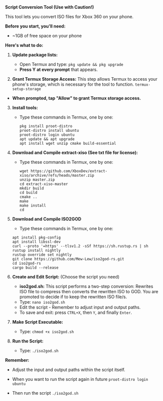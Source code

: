 **Script Conversion Tool (Use with Caution!)**

This tool lets you convert ISO files for Xbox 360 on your phone.

**Before you start, you'll need:**

* ~1GB of free space on your phone

**Here's what to do:**

1. **Update package lists:**

   - Open Termux and type:
     ```pkg update && pkg upgrade```
   - **Press Y at every prompt** that appears.

2. **Grant Termux Storage Access:**
This step allows Termux to access your phone's storage, which is necessary for the tool to function.
```termux-setup-storage```
* **When prompted, tap "Allow" to grant Termux storage access.**

3. **Install tools:**
   - Type these commands in Termux, one by one:
     ```
     pkg install proot-distro
     proot-distro install ubuntu
     proot-distro login ubuntu
     apt update && apt upgrade
     apt install wget unzip cmake build-essential
     ```

4. **Download and Compile extract-xiso (See txt file for license):**
   - Type these commands in Termux, one by one:
     ```
     wget https://github.com/XboxDev/extract-xiso/archive/refs/heads/master.zip
     unzip master.zip
     cd extract-xiso-master
     mkdir build
     cd build
     cmake ..
     make
     make install
     cd
     ```
     
5. **Download and Compile ISO2GOD**
    - Type these commands in Termux, one by one:
     ```
     apt install pkg-config
     apt install libssl-dev
     curl --proto '=https' --tlsv1.2 -sSf https://sh.rustup.rs | sh
     rustup install nightly
     rustup override set nightly
     git clone https://github.com/Mew-Lew/iso2god-rs.git
     cd iso2god-rs
     cargo build --release
     ```

6. **Create and Edit Script:** (Choose the script you need)

   * **iso2god.sh:** This script performs a two-step conversion: Rewrites ISO file to compress then converts the rewritten ISO to GOD.
   You are promoted to decide if to keep the rewritten ISO file/s.

   - Type: `nano iso2god.sh`
   - Edit the script - Remember to adjust input and output paths.
   - To save and exit: press `CTRL+X`, then `Y`, and finally `Enter`.

7. **Make Script Executable:**
   - Type: `chmod +x iso2god.sh`

8. **Run the Script:**
   - Type: `./iso2god.sh`

**Remember:**

* Adjust the input and output paths within the script itself.

* When you want to run the script again in future
`proot-distro login ubuntu`
* Then run the script
`./iso2god.sh`
